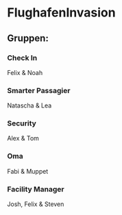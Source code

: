 # FlughafenInvasion

## Gruppen:

### Check In
Felix & Noah

### Smarter Passagier
Natascha & Lea

### Security
Alex & Tom

### Oma
Fabi & Muppet

### Facility Manager
Josh, Felix & Steven
